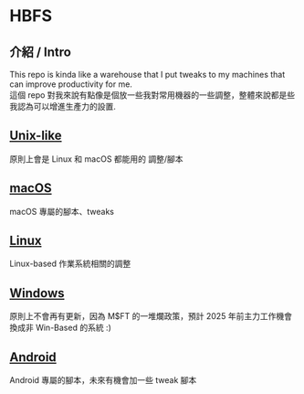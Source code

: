 # HBFS
## 介紹 / Intro
This repo is kinda like a warehouse that I put tweaks to my machines that can improve productivity for me.  
這個 repo 對我來說有點像是個放一些我對常用機器的一些調整，整體來說都是些我認為可以增進生產力的設置.

## [Unix-like](https://github.com/vincent5753/HBFS/tree/main/Unix-like)
原則上會是 Linux 和 macOS 都能用的 調整/腳本 

## [macOS](https://github.com/vincent5753/HBFS/tree/main/Mac)
macOS 專屬的腳本、tweaks

## [Linux](https://github.com/vincent5753/HBFS/tree/main/Linux)
Linux-based 作業系統相關的調整

## [Windows](https://github.com/vincent5753/HBFS/tree/main/Win)
原則上不會再有更新，因為 M$FT 的一堆爛政策，預計 2025 年前主力工作機會換成非 Win-Based 的系統 :)

## [Android](https://github.com/vincent5753/HBFS/tree/main/Android)
Android 專屬的腳本，未來有機會加一些 tweak 腳本
